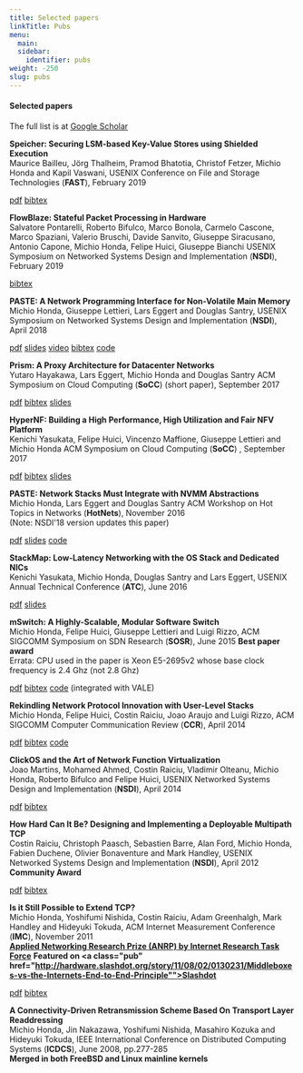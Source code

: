 ```yaml
---
title: Selected papers
linkTitle: Pubs
menu:
  main:
  sidebar:
    identifier: pubs
weight: -250
slug: pubs
---
```

#### Selected papers

The full list is at <a
href="https://scholar.google.com/citations?user=4yrJshIAAAAJ">Google Scholar</a>

**Speicher: Securing LSM-based Key-Value Stores using Shielded Execution**  
Maurice Bailleu, Jörg Thalheim, Pramod Bhatotia, Christof Fetzer, Michio Honda and Kapil Vaswani,
USENIX Conference on File and Storage Technologies (**FAST**), February 2019
<div class="pub">
  <span class="pub"><a href="http://homepages.inf.ed.ac.uk/pbhatoti/papers/Speicher-FAST-2019.pdf">pdf</a></span>
  <span class="pub"><a class="pub" href="https://www.usenix.org/biblio/export/bibtex/227798">bibtex</a></span>
</div>

**FlowBlaze: Stateful Packet Processing in Hardware**  
Salvatore Pontarelli, Roberto Bifulco, Marco Bonola, Carmelo Cascone, Marco Spaziani, Valerio Bruschi, Davide Sanvito, Giuseppe Siracusano, Antonio Capone, Michio Honda, Felipe Huici, Giuseppe Bianchi
USENIX Symposium on Networked Systems Design and Implementation (**NSDI**),
February 2019
<div class="pub">
  <span class="pub"><a class="pub" href="https://www.usenix.org/biblio/export/bibtex/225996">bibtex</a></span>
</div>

**PASTE: A Network Programming Interface for Non-Volatile Main Memory**  
Michio Honda, Giuseppe Lettieri, Lars Eggert and Douglas Santry,
USENIX Symposium on Networked Systems Design and Implementation (**NSDI**), April 2018  
<div class="pub">
<span class="pub"><a href="https://www.usenix.org/system/files/conference/nsdi18/nsdi18-honda.pdf">pdf</a></span>
<span class="pub"><a class="pub" href="https://www.usenix.org/sites/default/files/conference/protected-files/nsdi18_slides_honda.pdf">slides</a></span>
<span class="pub"><a class="pub" href="https://youtu.be/Mmjk28PgV4U">video</a></span>
<span class="pub"><a class="pub" href="https://www.usenix.org/biblio/export/bibtex/211259">bibtex</a></span>
<span class="pub"><a class="pub" href="https://micchie.github.io/paste/">code</a></span>
</div>

**Prism: A Proxy Architecture for Datacenter Networks**  
Yutaro Hayakawa, Lars Eggert, Michio Honda and Douglas Santry
ACM Symposium on Cloud Computing (**SoCC**) (short paper), September 2017
<div class="pub">
  <span class="pub"><a class="pub" href="https://eggert.org/papers/socc17-final91.pdf">pdf</a></span>
  <span class="pub"><a class="pub" href="https://dl.acm.org/downformats.cfm?id=3127480&parent_id=3127479&expformat=bibtex">bibtex</a></span>
  <span class="pub"><a class="pub" href="">slides</a></span>
</div>

**HyperNF: Building a High Performance, High Utilization and Fair NFV Platform**  
Kenichi Yasukata, Felipe Huici, Vincenzo Maffione, Giuseppe Lettieri and Michio Honda
ACM Symposium on Cloud Computing (**SoCC**) , September 2017
<div class="pub">
  <span class="pub"><a class="pub" href="http://sysml.neclab.eu/projects/hypernf/hypernf.pdf">pdf</a></span>
  <span class="pub"><a class="pub" href="https://dl.acm.org/downformats.cfm?id=3127489&parent_id=3127479&expformat=bibtex">bibtex</a></span>
  <span class="pub"><a class="pub" href="">slides</a></span>
</div>

**PASTE: Network Stacks Must Integrate with NVMM Abstractions**  
Michio Honda, Lars Eggert and Douglas Santry
ACM Workshop on Hot Topics in Networks (**HotNets**), November 2016  
(Note: NSDI'18 version updates this paper)
<div class="pub">
  <span class="pub"><a class="pub" href="http://dl.acm.org/authorize?N26648">pdf</a></span>
  <span class="pub"><a class="pub" href="./talks/paste-hotnets.pdf">slides</a></span>
  <span class="pub"><a class="pub" href="https://micchie.github.io/paste/">code</a></span>
</div>

**StackMap: Low-Latency Networking with the OS Stack and Dedicated NICs**  
Kenichi Yasukata, Michio Honda, Douglas Santry and Lars Eggert,
USENIX Annual Technical Conference (**ATC**), June 2016
<div class="pub">
  <span class="pub"><a class="pub" href="https://www.usenix.org/system/files/conference/atc16/atc16-paper_yasukata.pdf">pdf</a></span>
  <span class="pub"><a class="pub" href="https://www.usenix.org/sites/default/files/conference/protected-files/atc16_slides_yasukata.pdf">slides</a></span>
</div>

**mSwitch: A Highly-Scalable, Modular Software Switch**  
Michio Honda, Felipe Huici, Giuseppe Lettieri and Luigi Rizzo,
ACM SIGCOMM Symposium on SDN Research (**SOSR**), June 2015
**Best paper award**  
Errata: CPU used in the paper is Xeon E5-2695v2 whose base clock frequency is 2.4 Ghz (not 2.8 Ghz)
<div class="pub">
  <span class="pub"><a class="pub" href="http://dl.acm.org/citation.cfm?id=2775065">pdf</a></span>
  <span class="pub"><a class="pub" href="https://dl.acm.org/downformats.cfm?id=2775065&parent_id=2774993&expformat=bibtex">bibtex</a></span>
  <span class="pub"><a class="pub" href="https://github.com/luigirizzo/netmap">code</a></span> (integrated with VALE)
</div>

**Rekindling Network Protocol Innovation with User-Level Stacks**  
Michio Honda, Felipe Huici, Costin Raiciu, Joao Araujo and Luigi Rizzo,
ACM SIGCOMM Computer Communication Review (**CCR**), April 2014
<div class="pub">
  <span class="pub"><a class="pub" href="http://www.sigcomm.org/sites/default/files/ccr/papers/2014/April/0000000-0000006.pdf">pdf</a></span>
  <span class="pub"><a class="pub" href="https://dl.acm.org/downformats.cfm?id=2602212&parent_id=2602204&expformat=bibte">bibtex</a></span>
  <span class="pub"><a class="pub" href="https://github.com/cnplab/multistack">code</a></span>
</div>

**ClickOS and the Art of Network Function Virtualization**  
Joao Martins, Mohamed Ahmed, Costin Raiciu, Vladimir Olteanu, Michio Honda, Roberto Bifulco and Felipe Huici,
USENIX Networked Systems Design and Implementation (**NSDI**), April 2014
<div class="pub">
  <span class="pub"><a class="pub" href="https://www.usenix.org/system/files/conference/nsdi14/nsdi14-paper-martins.pdf">pdf</a></span>
  <span class="pub"><a class="pub" href="https://www.usenix.org/biblio/export/bibtex/179771">bibtex</a></span>
</div>

**How Hard Can It Be? Designing and Implementing a Deployable Multipath TCP**  
Costin Raiciu, Christoph Paasch, Sebastien Barre, Alan Ford, Michio Honda, Fabien Duchene, Olivier Bonaventure and Mark Handley,
USENIX Networked Systems Design and Implementation (**NSDI**), April 2012  
**Community Award**
<div class="pub">
  <span class="pub"><a class="pub" href="https://www.usenix.org/system/files/conference/nsdi12/nsdi12-final125.pdf">pdf</a></span>
  <span class="pub"><a class="pub" href="https://www.usenix.org/biblio/export/bibtex/180723">bibtex</a></span>
</div>

**Is it Still Possible to Extend TCP?**  
Michio Honda, Yoshifumi Nishida, Costin Raiciu, Adam Greenhalgh, Mark Handley and Hideyuki Tokuda,
ACM Internet Measurement Conference (**IMC**), November 2011  
**<a class="pub" href="https://irtf.org/anrp/">Applied Networking Research Prize (ANRP) by Internet Research Task Force</a>**
**Featured on <a class="pub" href="http://hardware.slashdot.org/story/11/08/02/0130231/Middleboxes-vs-the-Internets-End-to-End-Principle"">Slashdot</a>**
<div class="pub">
  <span class="pub"><a class="pub" href="http://conferences.sigcomm.org/imc/2011/docs/p181.pdf">pdf</a></span>
  <span class="pub"><a class="pub" href="https://dl.acm.org/downformats.cfm?id=2068834&parent_id=2068816&expformat=bibtex">bibtex</a></span>
</div>

**A Connectivity-Driven Retransmission Scheme Based On Transport Layer Readdressing**  
Michio Honda, Jin Nakazawa, Yoshifumi Nishida, Masahiro Kozuka and Hideyuki Tokuda,
IEEE International Conference on Distributed Computing Systems (**ICDCS**), June 2008, pp.277-285  
**Merged in both FreeBSD and Linux mainline kernels**

